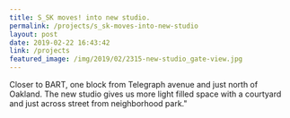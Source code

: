 ```yaml
---
title: S_SK moves! into new studio.
permalink: /projects/s_sk-moves-into-new-studio
layout: post
date: 2019-02-22 16:43:42
link: /projects
featured_image: /img/2019/02/2315-new-studio_gate-view.jpg
---
```


Closer to BART, one block from Telegraph avenue and just north of Oakland. The new studio gives us more light filled space with a courtyard and just across street from neighborhood park."
